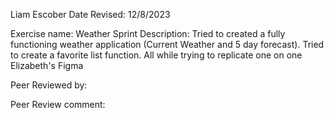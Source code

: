 Liam Escober
Date Revised: 12/8/2023

Exercise name: Weather Sprint
Description: Tried to created a fully functioning weather application (Current Weather and 5 day forecast). Tried to create a favorite list function. All while trying to replicate one on one Elizabeth's Figma

Peer Reviewed by:

Peer Review comment:
